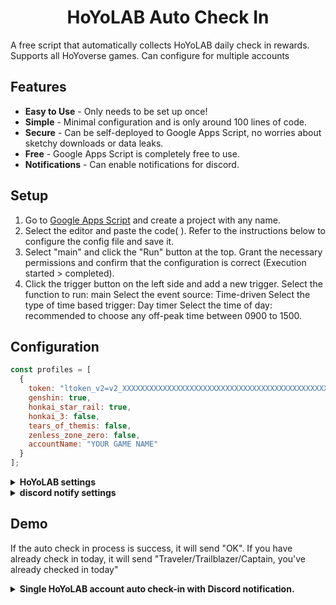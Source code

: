 <h1 align="center">
    HoYoLAB Auto Check In 
</h1>

A free script that automatically collects HoYoLAB daily check in rewards.
Supports all HoYoverse games. Can configure for multiple accounts

## Features
* **Easy to Use** - Only needs to be set up once!
* **Simple** - Minimal configuration and is only around 100 lines of code.
* **Secure** - Can be self-deployed to Google Apps Script, no worries about sketchy downloads or data leaks.
* **Free** - Google Apps Script is completely free to use. 
* **Notifications** - Can enable notifications for discord.   

## Setup
1. Go to [Google Apps Script](https://script.google.com/home/start) and create a project with any name.
2. Select the editor and paste the code( [](https://github.com/canaria3406/hoyolab-auto-sign/blob/main/src/main-discord.gs)). Refer to the instructions below to configure the config file and save it.
3. Select "main" and click the "Run" button at the top.
   Grant the necessary permissions and confirm that the configuration is correct (Execution started > completed).
4. Click the trigger button on the left side and add a new trigger.
   Select the function to run: main
   Select the event source: Time-driven
   Select the type of time based trigger: Day timer
   Select the time of day: recommended to choose any off-peak time between 0900 to 1500.

## Configuration

```javascript
const profiles = [
  {
    token: "ltoken_v2=v2_XXXXXXXXXXXXXXXXXXXXXXXXXXXXXXXXXXXXXXXXXXXXXXXXXXXXXXXXXXXXXXXXXXXXXXXXXXXXXXXXXXXXX3406; ltuid_v2=26XXXXX20;",
    genshin: true,
    honkai_star_rail: true,
    honkai_3: false,
    tears_of_themis: false,
    zenless_zone_zero: false,
    accountName: "YOUR GAME NAME"
  }
];
```

<details>
<summary><b>HoYoLAB settings</b></summary>

1. **token** - Please enter the token for HoYoLAB check-in page.

   Refer to [https://github.com/Joshua-Noakes1/mei-cards#2-getting-your-hoyolab-cookies](https://github.com/Joshua-Noakes1/mei-cards#2-getting-your-hoyolab-cookies) for obtaining the ltoken_v2 and ltuid_v2. 
   After obtaining the ltoken_v2 and ltuid_v2, paste into the "quotes".
   

2. **genshin**

   Set to true if enabling auto check in for Genshin Impact. Otherwise, set to false or delete this line. 

3. **honkai_star_rail**

   Set to true if enabling auto check in for Honkai Star Rail. Otherwise, set to false or delete this line.  

4. **honkai_3**

   Set to true if enabling auto check in for Honkai Impact 3rd. Otherwise, set to false or delete this line.  

5. **tears_of_themis**

   Set to true if enabling auto check in for Tears of Themis. Otherwise, set to false or delete this line.  

6. **zenless_zone_zero**

   Set to true if enabling auto check in for Zenless Zone Zero. Otherwise, set to false or delete this line.  

7. **accountName** - Please enter your customized in game name.

   Please enter your HoYoLAB or in-game name here.

</details>

<details>
<summary><b>discord notify settings</b></summary>

```javascript
const discord_notify = true
const myDiscordID = "20000080000000040"
const discordWebhook = "https://discord.com/api/webhooks/1050000000000000060/6aXXXXXXXXXXXXXXXXXXXXXXXXXXXXXXXXXXXXXXXXXXXXXXXXXXXXXXXXXXXXXXXXnB"
```

1. **discord_notify**

   To enable Discord notifications.
   If you discord notifications, set to true. If not, set to false.

2. **myDiscordID** - Enter your Discord user ID.

   To ping when there is an unsuccessful check-in.
   Copy your Discord user ID which will look like `23456789012345678` and fill it in "quotes".
   Refer to [this article](https://support.discord.com/hc/en-us/articles/206346498) to find your Discord user ID.
   If you don't want to be pinged, leave the "quotes" empty.

3. **discordWebhook** - Please enter the Discord webhook for the server channel to send notify.

   Refer to [this article](https://support.discord.com/hc/en-us/articles/228383668) to create a Discord webhook.
   When finished creating the Discord webhook, you will receive your Discord webhook URL, which will look like `https://discord.com/api/webhooks/1234567890987654321/foodfoodfoodfood06f810494a4dbf07b726924a5f60659f09edcaa1`.
   Copy the URL and paste it in "quotes".

</details>

## Demo
If the auto check in process is success, it will send "OK".
If you have already check in today, it will send "Traveler/Trailblazer/Captain, you've already checked in today"

<details>
<summary><b>Single HoYoLAB account auto check-in with Discord notification.</b></summary>

```javascript
const profiles = [
  {
    token: "account_mid_v2=123xyzabcd_hi; account_id_v2=26XXXXX20; ltoken_v2=v2_XXXXXXXXXXXXXXXXXXXXXXXXXXXXXXXXXXXXXXXXXXXXXXXXXXXXXXXXXXXXXXXXXXXXXXXXXXXXXXXXXXXXX3406; ltmid_v2=123xyzabcd_hi; ltuid_v2=26XXXXX20;",
    genshin: true,
    honkai_star_rail: true,
    accountName: ""
  }
];

const discord_notify = true
const myDiscordID = "240000800000300040"
const discordWebhook = "https://discord.com/api/webhooks/10xxxxxxxxxxxxxxx60/6aXXXXXXXXXXXXXXXXXXXXXXXXXXXXXXXXXXXXXXXXXXXXXXXXXXXXXXXXXXXXXXXXnB"
```

</details>